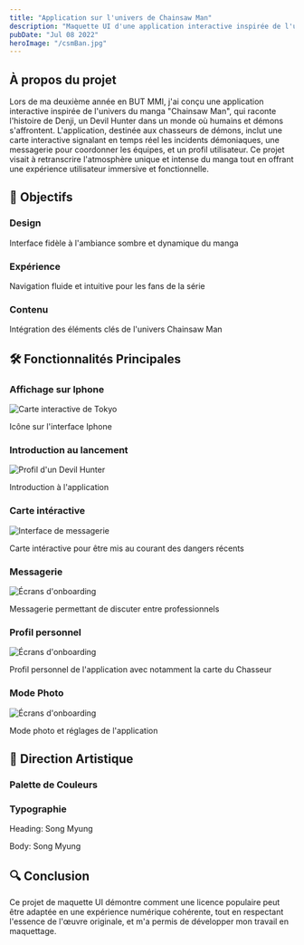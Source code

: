 ```yaml
---
title: "Application sur l'univers de Chainsaw Man"
description: "Maquette UI d'une application interactive inspirée de l'univers de Chainsaw Man"
pubDate: "Jul 08 2022"
heroImage: "/csmBan.jpg"
---
```


<div class="bg-violet-900/20 p-8 rounded-xl border border-violet-300/30 mb-12 hover:bg-violet-900/30 transition-all duration-300 transform hover:-translate-y-1">
    <h2 class="text-2xl font-bold text-violet-300 mb-4 animate-fade-in">À propos du projet</h2>
    <p class="animate-slide-up text-violet-100">Lors de ma deuxième année en BUT MMI, j'ai conçu une application interactive inspirée de l'univers du manga "Chainsaw Man", qui raconte l'histoire de Denji, un Devil Hunter dans un monde où humains et démons s'affrontent. L'application, destinée aux chasseurs de démons, inclut une carte interactive signalant en temps réel les incidents démoniaques, une messagerie pour coordonner les équipes, et un profil utilisateur. Ce projet visait à retranscrire l'atmosphère unique et intense du manga tout en offrant une expérience utilisateur immersive et fonctionnelle.</p>
</div>

## 🎯 Objectifs

<div class="grid grid-cols-1 md:grid-cols-3 gap-4 sm:gap-6 my-6 sm:my-8">
    <div class="bg-violet-900/20 p-4 sm:p-6 rounded-xl border border-violet-300/30 hover:bg-violet-900/30 transition-all duration-300 transform hover:-translate-y-1 animate-fade-in-up delay-100">
        <h3 class="text-lg font-bold text-violet-300 mb-2">Design</h3>
        <p class="text-sm sm:text-base text-violet-100">Interface fidèle à l'ambiance sombre et dynamique du manga</p>
    </div>
    <div class="bg-violet-900/20 p-4 sm:p-6 rounded-xl border border-violet-300/30 hover:bg-violet-900/30 transition-all duration-300 transform hover:-translate-y-1 animate-fade-in-up delay-200">
        <h3 class="text-lg font-bold text-violet-300 mb-2">Expérience</h3>
        <p class="text-sm sm:text-base text-violet-100">Navigation fluide et intuitive pour les fans de la série</p>
    </div>
    <div class="bg-violet-900/20 p-4 sm:p-6 rounded-xl border border-violet-300/30 hover:bg-violet-900/30 transition-all duration-300 transform hover:-translate-y-1 animate-fade-in-up delay-300">
        <h3 class="text-lg font-bold text-violet-300 mb-2">Contenu</h3>
        <p class="text-sm sm:text-base text-violet-100">Intégration des éléments clés de l'univers Chainsaw Man</p>
    </div>
</div>

## 🛠️ Fonctionnalités Principales

<div class="grid grid-cols-1 sm:grid-cols-2 lg:grid-cols-3 gap-4 sm:gap-8">
    <div class="overflow-hidden rounded-xl shadow-lg bg-violet-900/20 p-3 sm:p-4 hover:bg-violet-900/30 transition-all duration-300 transform hover:-translate-y-2 animate-fade-in-up delay-100">
        <h3 class="text-lg font-bold text-violet-300 mb-2">Affichage sur Iphone</h3>
        <img src="/csm/csmScreen.png" alt="Carte interactive de Tokyo" class="w-full h-48 sm:h-64 object-cover hover:scale-105 transition-transform duration-500" />
        <p class="text-xs sm:text-sm text-violet-200 italic mt-2 text-center">Icône sur l'interface Iphone</p>
    </div>
    <div class="overflow-hidden rounded-xl shadow-lg bg-violet-900/20 p-3 sm:p-4 hover:bg-violet-900/30 transition-all duration-300 transform hover:-translate-y-2 animate-fade-in-up delay-200">
        <h3 class="text-lg font-bold text-violet-300 mb-2">Introduction au lancement</h3>
        <img src="/csm/csmIntro.png" alt="Profil d'un Devil Hunter" class="w-full h-48 sm:h-64 object-cover hover:scale-105 transition-transform duration-500" />
        <p class="text-xs sm:text-sm text-violet-200 italic mt-2 text-center">Introduction à l'application</p>
    </div>
    <div class="overflow-hidden rounded-xl shadow-lg bg-violet-900/20 p-3 sm:p-4 hover:bg-violet-900/30 transition-all duration-300 transform hover:-translate-y-2 animate-fade-in-up delay-300">
        <h3 class="text-lg font-bold text-violet-300 mb-2">Carte intéractive</h3>
        <img src="/csm/csmMap.png" alt="Interface de messagerie" class="w-full h-48 sm:h-64 object-cover hover:scale-105 transition-transform duration-500" />
        <p class="text-xs sm:text-sm text-violet-200 italic mt-2 text-center">Carte intéractive pour être mis au courant des dangers récents</p>
    </div>
    <div class="overflow-hidden rounded-xl shadow-lg bg-violet-900/20 p-3 sm:p-4 hover:bg-violet-900/30 transition-all duration-300 transform hover:-translate-y-2 animate-fade-in-up delay-400">
        <h3 class="text-lg font-bold text-violet-300 mb-2">Messagerie</h3>
        <img src="/csm/csmTchat.png" alt="Écrans d'onboarding" class="w-full h-48 sm:h-64 object-cover hover:scale-105 transition-transform duration-500" />
        <p class="text-xs sm:text-sm text-violet-200 italic mt-2 text-center">Messagerie permettant de discuter entre professionnels</p>
    </div>
    <div class="overflow-hidden rounded-xl shadow-lg bg-violet-900/20 p-3 sm:p-4 hover:bg-violet-900/30 transition-all duration-300 transform hover:-translate-y-2 animate-fade-in-up delay-500">
        <h3 class="text-lg font-bold text-violet-300 mb-2">Profil personnel</h3>
        <img src="/csm/csmcard.png" alt="Écrans d'onboarding" class="w-full h-48 sm:h-64 object-cover hover:scale-105 transition-transform duration-500" />
        <p class="text-xs sm:text-sm text-violet-200 italic mt-2 text-center">Profil personnel de l'application avec notamment la carte du Chasseur</p>
    </div>
    <div class="overflow-hidden rounded-xl shadow-lg bg-violet-900/20 p-3 sm:p-4 hover:bg-violet-900/30 transition-all duration-300 transform hover:-translate-y-2 animate-fade-in-up delay-600">
        <h3 class="text-lg font-bold text-violet-300 mb-2">Mode Photo</h3>
        <img src="/csm/csmPhoto.png" alt="Écrans d'onboarding" class="w-full h-48 sm:h-64 object-cover hover:scale-105 transition-transform duration-500" />
        <p class="text-xs sm:text-sm text-violet-200 italic mt-2 text-center">Mode photo et réglages de l'application</p>
    </div>
</div>

## 🎨 Direction Artistique

<div class="grid grid-cols-1 md:grid-cols-2 gap-4 sm:gap-6 my-6 sm:my-8">
    <div class="bg-violet-900/20 p-4 sm:p-6 rounded-xl border border-violet-300/30 hover:bg-violet-900/30 transition-all duration-300 transform hover:-translate-y-1 animate-fade-in-up">
        <h3 class="text-lg font-bold text-violet-300 mb-3 sm:mb-4">Palette de Couleurs</h3>
        <div class="flex flex-wrap gap-3 sm:gap-4 animate-slide-in-right">
            <div class="w-10 h-10 sm:w-12 sm:h-12 rounded-full bg-violet-200 hover:scale-110 transition-transform"></div>
            <div class="w-10 h-10 sm:w-12 sm:h-12 rounded-full bg-violet-300 hover:scale-110 transition-transform"></div>
            <div class="w-10 h-10 sm:w-12 sm:h-12 rounded-full bg-violet-400 hover:scale-110 transition-transform"></div>
            <div class="w-10 h-10 sm:w-12 sm:h-12 rounded-full bg-violet-500 hover:scale-110 transition-transform"></div>
            <div class="w-10 h-10 sm:w-12 sm:h-12 rounded-full bg-violet-600 hover:scale-110 transition-transform"></div>
        </div>
    </div>
    <div class="bg-violet-900/20 p-4 sm:p-6 rounded-xl border border-violet-300/30 hover:bg-violet-900/30 transition-all duration-300 transform hover:-translate-y-1 animate-fade-in-up delay-100">
        <h3 class="text-lg font-bold text-violet-300 mb-3 sm:mb-4">Typographie</h3>
        <p class="font-bold text-violet-100">Heading: Song Myung</p>
        <p class="text-violet-100">Body: Song Myung</p>
    </div>
</div>

## 🔍 Conclusion

<div class="bg-gradient-to-r from-violet-400/30 to-violet-300/30 rounded-xl p-8 my-12 hover:from-violet-400/40 hover:to-violet-300/40 transition-all duration-500 transform hover:-translate-y-1 animate-fade-in">
    <p class="text-lg text-violet-100">
        Ce projet de maquette UI démontre comment une licence populaire peut être adaptée en une expérience numérique cohérente, tout en respectant l'essence de l'œuvre originale, et m'a permis de développer mon travail en maquettage.
    </p>
</div>
